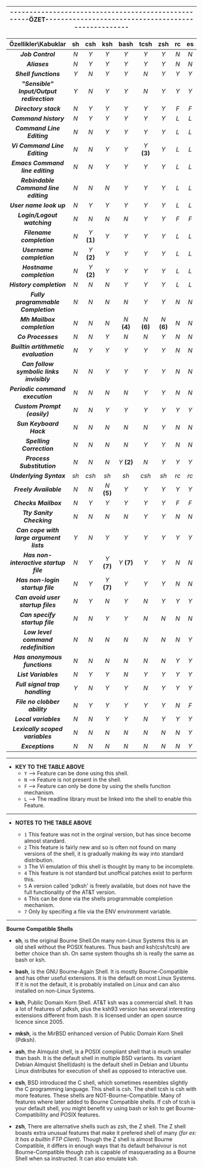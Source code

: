 ﻿|----------------------------------------------------ÖZET----------------------------------------------------|  
|:----:|

| Özellikler\Kabuklar | sh | csh | ksh | bash | tcsh | zsh | rc | es |
|:-:|:-:|:-:|:-:|:-:|:-:|:-:|:-:|:-:|
| ***Job Control*** | *N* | *Y* | *Y* | *Y* | *Y* | *Y* | *N* | *N* |
| ***Aliases*** | *N* | *Y* | *Y* | *Y* | *Y* | *Y* | *N* | *N* |
| ***Shell functions*** | *Y* | *N* | *Y* | *Y* | *N* | *Y* | *Y* | *Y* |
| ***"Sensible" Input/Output redirection*** | *Y* | *N* | *Y* | *Y* | *N* | *Y* | *Y* | *Y*|
| ***Directory stack*** | *N* | *Y* | *Y* | *Y* | *Y* | *Y* | *F* | *F* |
| ***Command history*** | *N* | *Y* | *Y* | *Y* | *Y* | *Y* | *L* | *L* |
| ***Command Line Editing*** | *N* | *N* | *Y* | *Y* | *Y* | *Y* | *L* | *L* |
| ***Vi Command Line Editing*** | *N* | *N* | *Y* | *Y* | *Y* **(3)** | *Y* | *L* | *L* |
| ***Emacs Command line editing*** | *N* | *N* | *Y* | *Y* | *Y* | *Y* | *L* | *L* |
| ***Rebindable Command line editing*** | *N* | *N* | *N* | *Y* | *Y* | *Y* | *L* | *L* |
| ***User name look up*** | *N* | *Y* | *Y* | *Y* | *Y* | *Y* | *L* | *L* |
| ***Login/Logout watching*** | *N* | *N* | *N* | *N* | *Y* | *Y* | *F* | *F* |
| ***Filename completion*** | *N* | *Y* **(1)** | *Y* | *Y* | *Y* | *Y* | *L* | *L* |
| ***Username completion*** | *N* | *Y* **(2)** | *Y* | *Y* | *Y* | *Y* | *L* | *L* |
| ***Hostname completion*** | *N* | *Y* **(2)** | *Y* | *Y* | *Y* | *Y* | *L* | *L* |
| ***History completion*** | *N* | *N* | *N* | *Y* | *Y* | *Y* | *L* | *L* |
| ***Fully programmable Completion*** | *N* | *N* | *N* | *N* | *Y* | *Y* | *N* | *N* |
| ***Mh Mailbox completion*** | *N* | *N* | *N* | *N* **(4)** | *N* **(6)** | *N* **(6)** | *N* | *N* |
| ***Co Processes*** | *N* | *N* | *Y* | *N* | *N* | *Y* | *N* | *N*|
| ***Builtin artithmetic evaluation*** | *N* | *Y* | *Y* | *Y* | *Y* | *Y* | *N* | *N*|
| ***Can follow symbolic links invisibly*** | *N* | *N* | *Y* | *Y* | *Y* | *Y* | *N* | *N* |
| ***Periodic command execution*** | *N* | *N* | *N* | *N* | *Y* | *Y* | *N* | *N* | 
| ***Custom Prompt (easily)*** | *N* | *N* | *Y* | *Y* | *Y* | *Y* | *Y* | *Y* |
| ***Sun Keyboard Hack*** | *N* | *N* | *N* | *N* | *N* | *Y* | *N* | *N* |
| ***Spelling Correction*** | *N* | *N* | *N* | *N* | *Y* | *Y* | *N* | *N* |
| ***Process Substitution*** | *N* | *N* | *N* | *Y* **(2)** | *N* | *Y* | *Y* | *Y*|
| ***Underlying Syntax*** | *sh* | *csh* | *sh* | *sh* | *csh* | *sh* | *rc* | *rc* |
| ***Freely Available*** | *N* | *N* | *N* **(5)** | *Y*  | *Y* | *Y* | *Y* | *Y* |
| ***Checks Mailbox*** | *N* | *Y* | *Y* | *Y* | *Y* | *Y* | *F* | *F* |
| ***Tty Sanity Checking*** | *N* | *N* | *N* | *N* | *Y* | *Y* | *N* | *N*|
| ***Can cope with large argument lists*** | *Y* | *N* | *Y* | *Y* | *Y* | *Y* | *Y* | *Y*|
| ***Has non-interactive startup file*** | *N* | *Y* | *Y* **(7)** | *Y* **(7)** | *Y* | *Y* | *N* | *N* |
| ***Has non-login startup file*** | *N* | *Y* | *Y* **(7)** | *Y* | *Y* | *Y* | *N* | *N* |
| ***Can avoid user startup files*** | *N* | *Y* | *N* | *Y* | *N* | *Y* | *Y* | *Y* |
| ***Can specify startup file*** | *N* | *N* | *Y* | *Y* | *N* | *N* | *N* | *N* |
| ***Low level command redefinition*** | *N* | *N* | *N* | *N* | *N* | *N* | *N* | *Y* |
| ***Has anonymous functions*** | *N* | *N* | *N* | *N* | *N* | *N* | *Y* | *Y* |
| ***List Variables*** | *N* | *Y* | *Y* | *N* | *Y* | *Y* | *Y* | *Y* |
| ***Full signal trap handling*** | *Y* | *N* | *Y* | *Y* | *N* | *Y* | *Y* | *Y* |
| ***File no clobber ability*** | *N* | *Y* | *Y* | *Y* | *Y* | *Y* | *N* | *F* |
| ***Local variables*** | *N* | *N* | *Y* | *Y* | *N* | *Y* | *Y* | *Y* |
| ***Lexically scoped variables*** | *N* | *N* | *N* | *N* | *N* | *N* | *N* | *Y* |
| ***Exceptions*** |  *N* | *N* | *N* | *N* | *N* | *N* | *N* | *Y* |

----
* **KEY TO THE TABLE ABOVE**
    * `Y` --> Feature can be done using this shell.
    * `N` --> Feature is not present in the shell.
    * `F` --> Feature can only be done by using the shells function mechanism.
    * `L` --> The readline library must be linked into the shell to enable this Feature.


----
* **NOTES TO THE TABLE ABOVE**

    * `1` This feature was not in the orginal version, but has since become
       almost standard.
    * `2` This feature is fairly new and so is often not found on many
       versions of the shell, it is gradually making its way into
       standard distribution.
    * `3` The Vi emulation of this shell is thought by many to be
       incomplete.
    * `4` This feature is not standard but unoffical patches exist to
       perform this.
    * `5` A version called 'pdksh' is freely available, but does not have
       the full functionality of the AT&T version.
    * `6` This can be done via the shells programmable completion mechanism.
    * `7` Only by specifing a file via the ENV environment variable.

----

**Bourne Compatible Shells**

* **sh**, is the original Bourne Shell.On many non-Linux Systems this is an old shell without the POSIX features. Thus bash and ksh(csh/tcsh) are better choice than sh. On same system thoughs sh is really the same as bash or ksh.

* **bash**, is the GNU Bourne-Again Shell. It is mostly Bourne-Compatible and has other useful extensions. It is the default on most Linux Systems. If it is not the default, it is probably installed on Linux and can also installed on non-Linux Systems.

* **ksh**, Public Domain Korn Shell. AT&T ksh was a commercial shell. It has a lot of features of pdksh, plus the ksh93 version has several interesting  extensions different from bash. It is licensed under an open source licence since 2005.

* **mksh**, is the MirBSD enhanced version of Public Domain Korn Shell (Pdksh).

* **ash**, the Almquist shell, is a POSIX compliant shell that is much smaller than bash. It is the default  shell in multiple BSD variants. Its variant Debian Almquist Shell(dash) is the default shell in Debian and Ubuntu Linux distributes for execution of shell as opposed to interactive use.

* **csh**, BSD introduced the C shell, which sometimes resembles slightly the C programming language. This shell is csh. The shell tcsh is csh with more features. These shells are NOT-Bourne-Compatible. Many of features where  later added to Bourne Compatible shells. If csh of tcsh is your default shell, you might benefit vy using bash or ksh to get Bourne-Compatibility and POSIX features.

* **zsh**, There are alternative shells such as zsh, the Z shell. The Z shell boasts extra unusual features that make it prefered shell of many *(for ex: It has a builtin FTP Client)*. Though the Z shell is almost Bourne Compatible, it differs in enough ways that its default behaivour is not Bourne-Compatible though zsh is capable of masquerading as a Bourne Shell when sa instructed. It can also emulate ksh.

